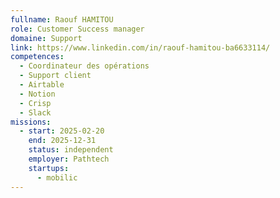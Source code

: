 ```yaml
---
fullname: Raouf HAMITOU
role: Customer Success manager
domaine: Support
link: https://www.linkedin.com/in/raouf-hamitou-ba6633114/
competences:
  - Coordinateur des opérations
  - Support client
  - Airtable
  - Notion
  - Crisp
  - Slack
missions:
  - start: 2025-02-20
    end: 2025-12-31
    status: independent
    employer: Pathtech
    startups:
      - mobilic
---
```


